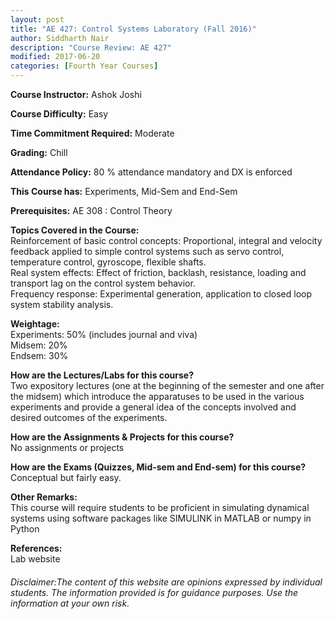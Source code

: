 ```yaml
---
layout: post
title: "AE 427: Control Systems Laboratory (Fall 2016)"
author: Siddharth Nair
description: "Course Review: AE 427"
modified: 2017-06-20
categories: [Fourth Year Courses]
---
```


**Course Instructor:** Ashok Joshi

**Course Difficulty:** Easy

**Time Commitment Required:** Moderate

**Grading:** Chill

**Attendance Policy:** 80 % attendance mandatory and DX is enforced

**This Course has:**  Experiments, Mid-Sem and End-Sem

**Prerequisites:** AE 308 : Control Theory

**Topics Covered in the Course:**  
Reinforcement of basic control concepts: Proportional, integral and velocity feedback applied to simple control systems such as servo control, temperature control, gyroscope, flexible shafts.  
Real system effects: Effect of friction, backlash, resistance, loading and transport lag on the control system behavior.  
Frequency response: Experimental generation, application to closed loop system stability analysis. 


**Weightage:**  
Experiments: 50% (includes journal and viva)  
Midsem: 20%  
Endsem: 30%

**How are the Lectures/Labs for this course?**  
Two expository lectures (one at the beginning of the semester and one after the midsem) which introduce the apparatuses to be used in the various experiments and provide a general idea of the concepts involved and desired outcomes of the experiments.

**How are the Assignments & Projects for this course?**  
No assignments or projects

**How are the Exams (Quizzes, Mid-sem and End-sem) for this course?**  
Conceptual but fairly easy.

**Other Remarks:**  
This course will require students to be proficient in simulating dynamical systems using software packages like SIMULINK in MATLAB or numpy in Python

**References:**  
Lab website

###### Disclaimer:The content of this website are opinions expressed by individual students. The information provided is for guidance purposes. Use the information at your own risk. 
